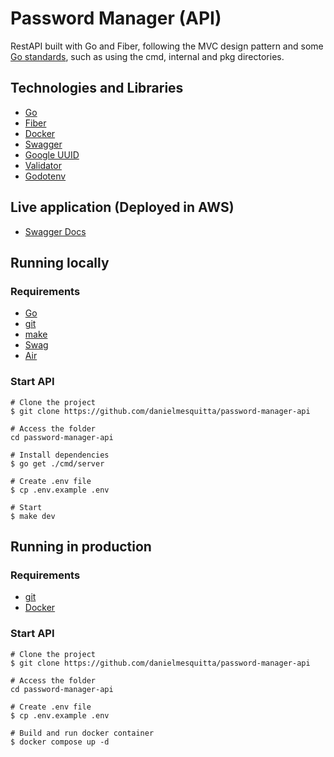# Password Manager (API)

RestAPI built with Go and Fiber, following the MVC design pattern and some [Go standards](https://github.com/golang-standards/project-layout), such as using the cmd, internal and pkg directories.

## Technologies and Libraries

- [Go](https://go.dev/)
- [Fiber](https://docs.gofiber.io/)
- [Docker](https://docker.com/)
- [Swagger](https://swagger.io/)
- [Google UUID](https://github.com/google/uuid/)
- [Validator](https://github.com/go-playground/validator/)
- [Godotenv](https://github.com/joho/godotenv/)

## Live application (Deployed in AWS)

- [Swagger Docs](https://passmanager-api.danielmesquitta.com/docs/index.html)

## Running locally

### Requirements

- [Go](https://go.dev/)
- [git](https://git-scm.com/)
- [make](https://github.com/wkusnierczyk/make/)
- [Swag](https://github.com/swaggo/swag/)
- [Air](https://github.com/cosmtrek/air/)

### Start API

```shell
# Clone the project
$ git clone https://github.com/danielmesquitta/password-manager-api

# Access the folder
cd password-manager-api

# Install dependencies
$ go get ./cmd/server

# Create .env file
$ cp .env.example .env

# Start
$ make dev
```

## Running in production

### Requirements

- [git](https://git-scm.com/)
- [Docker](https://docker.com/)

### Start API

```shell
# Clone the project
$ git clone https://github.com/danielmesquitta/password-manager-api

# Access the folder
cd password-manager-api

# Create .env file
$ cp .env.example .env

# Build and run docker container
$ docker compose up -d
```
